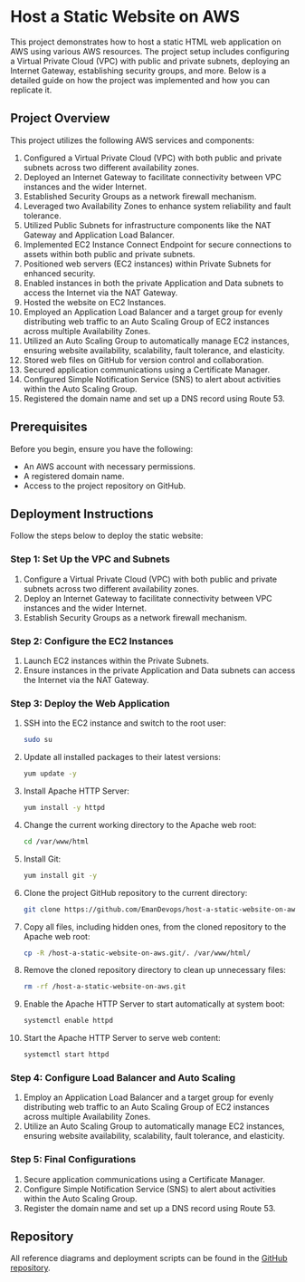 # Host a Static Website on AWS

This project demonstrates how to host a static HTML web application on AWS using various AWS resources. The project setup includes configuring a Virtual Private Cloud (VPC) with public and private subnets, deploying an Internet Gateway, establishing security groups, and more. Below is a detailed guide on how the project was implemented and how you can replicate it.

## Project Overview

This project utilizes the following AWS services and components:
1. Configured a Virtual Private Cloud (VPC) with both public and private subnets across two different availability zones.
2. Deployed an Internet Gateway to facilitate connectivity between VPC instances and the wider Internet.
3. Established Security Groups as a network firewall mechanism.
4. Leveraged two Availability Zones to enhance system reliability and fault tolerance.
5. Utilized Public Subnets for infrastructure components like the NAT Gateway and Application Load Balancer.
6. Implemented EC2 Instance Connect Endpoint for secure connections to assets within both public and private subnets.
7. Positioned web servers (EC2 instances) within Private Subnets for enhanced security.
8. Enabled instances in both the private Application and Data subnets to access the Internet via the NAT Gateway.
9. Hosted the website on EC2 Instances.
10. Employed an Application Load Balancer and a target group for evenly distributing web traffic to an Auto Scaling Group of EC2 instances across multiple Availability Zones.
11. Utilized an Auto Scaling Group to automatically manage EC2 instances, ensuring website availability, scalability, fault tolerance, and elasticity.
12. Stored web files on GitHub for version control and collaboration.
13. Secured application communications using a Certificate Manager.
14. Configured Simple Notification Service (SNS) to alert about activities within the Auto Scaling Group.
15. Registered the domain name and set up a DNS record using Route 53.

## Prerequisites

Before you begin, ensure you have the following:
- An AWS account with necessary permissions.
- A registered domain name.
- Access to the project repository on GitHub.

## Deployment Instructions

Follow the steps below to deploy the static website:

### Step 1: Set Up the VPC and Subnets

1. Configure a Virtual Private Cloud (VPC) with both public and private subnets across two different availability zones.
2. Deploy an Internet Gateway to facilitate connectivity between VPC instances and the wider Internet.
3. Establish Security Groups as a network firewall mechanism.

### Step 2: Configure the EC2 Instances

1. Launch EC2 instances within the Private Subnets.
2. Ensure instances in the private Application and Data subnets can access the Internet via the NAT Gateway.

### Step 3: Deploy the Web Application

1. SSH into the EC2 instance and switch to the root user:
    ```bash
    sudo su
    ```
2. Update all installed packages to their latest versions:
    ```bash
    yum update -y
    ```
3. Install Apache HTTP Server:
    ```bash
    yum install -y httpd
    ```
4. Change the current working directory to the Apache web root:
    ```bash
    cd /var/www/html
    ```
5. Install Git:
    ```bash
    yum install git -y
    ```
6. Clone the project GitHub repository to the current directory:
    ```bash
    git clone https://github.com/EmanDevops/host-a-static-website-on-aws.git
    ```
7. Copy all files, including hidden ones, from the cloned repository to the Apache web root:
    ```bash
    cp -R /host-a-static-website-on-aws.git/. /var/www/html/
    ```
8. Remove the cloned repository directory to clean up unnecessary files:
    ```bash
    rm -rf /host-a-static-website-on-aws.git
    ```
9. Enable the Apache HTTP Server to start automatically at system boot:
    ```bash
    systemctl enable httpd
    ```
10. Start the Apache HTTP Server to serve web content:
    ```bash
    systemctl start httpd
    ```

### Step 4: Configure Load Balancer and Auto Scaling

1. Employ an Application Load Balancer and a target group for evenly distributing web traffic to an Auto Scaling Group of EC2 instances across multiple Availability Zones.
2. Utilize an Auto Scaling Group to automatically manage EC2 instances, ensuring website availability, scalability, fault tolerance, and elasticity.

### Step 5: Final Configurations

1. Secure application communications using a Certificate Manager.
2. Configure Simple Notification Service (SNS) to alert about activities within the Auto Scaling Group.
3. Register the domain name and set up a DNS record using Route 53.

## Repository

All reference diagrams and deployment scripts can be found in the [GitHub repository](https://github.com/EmanDevops/host-a-static-website-on-aws).

